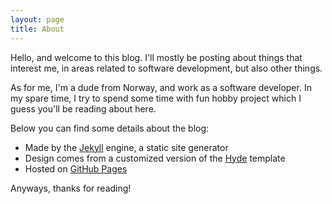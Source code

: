 ```yaml
---
layout: page
title: About
---
```


Hello, and welcome to this blog. I'll mostly be posting about things that interest me, in areas
related to software development, but also other things.

As for me, I'm a dude from Norway, and work as a software developer. In my spare time, I try to spend some time with fun hobby project which I guess you'll be reading about here.

Below you can find some details about the blog:

* Made by the [Jekyll](https://github.com/jekyll/jekyll) engine, a static site generator
* Design comes from a customized version of the [Hyde](https://github.com/poole/hyde) template
* Hosted on [GitHub Pages](https://pages.github.com/)

Anyways, thanks for reading!
